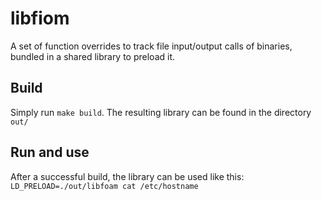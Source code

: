 # libfiom

A set of function overrides to track file input/output calls of binaries, bundled in a shared library to preload it.

## Build

Simply run `make build`. The resulting library can be found in the directory `out/`

## Run and use

After a successful build, the library can be used like this:
`LD_PRELOAD=./out/libfoam cat /etc/hostname`

